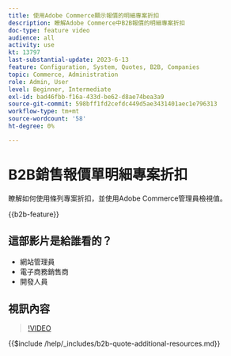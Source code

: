```yaml
---
title: 使用Adobe Commerce顯示報價的明細專案折扣
description: 瞭解Adobe Commerce中B2B報價的明細專案折扣
doc-type: feature video
audience: all
activity: use
kt: 13797
last-substantial-update: 2023-6-13
feature: Configuration, System, Quotes, B2B, Companies
topic: Commerce, Administration
role: Admin, User
level: Beginner, Intermediate
exl-id: bad46fbb-f16a-433d-be62-d8ae74bea3a9
source-git-commit: 598bff1fd2cefdc449d5ae3431401aec1e796313
workflow-type: tm+mt
source-wordcount: '58'
ht-degree: 0%

---
```


# B2B銷售報價單明細專案折扣

瞭解如何使用條列專案折扣，並使用Adobe Commerce管理員檢視值。

{{b2b-feature}}

## 這部影片是給誰看的？

- 網站管理員
- 電子商務銷售商
- 開發人員

## 視訊內容

>[!VIDEO](https://video.tv.adobe.com/v/3445596?learn=on&captions=chi_hant)

{{$include /help/_includes/b2b-quote-additional-resources.md}}
